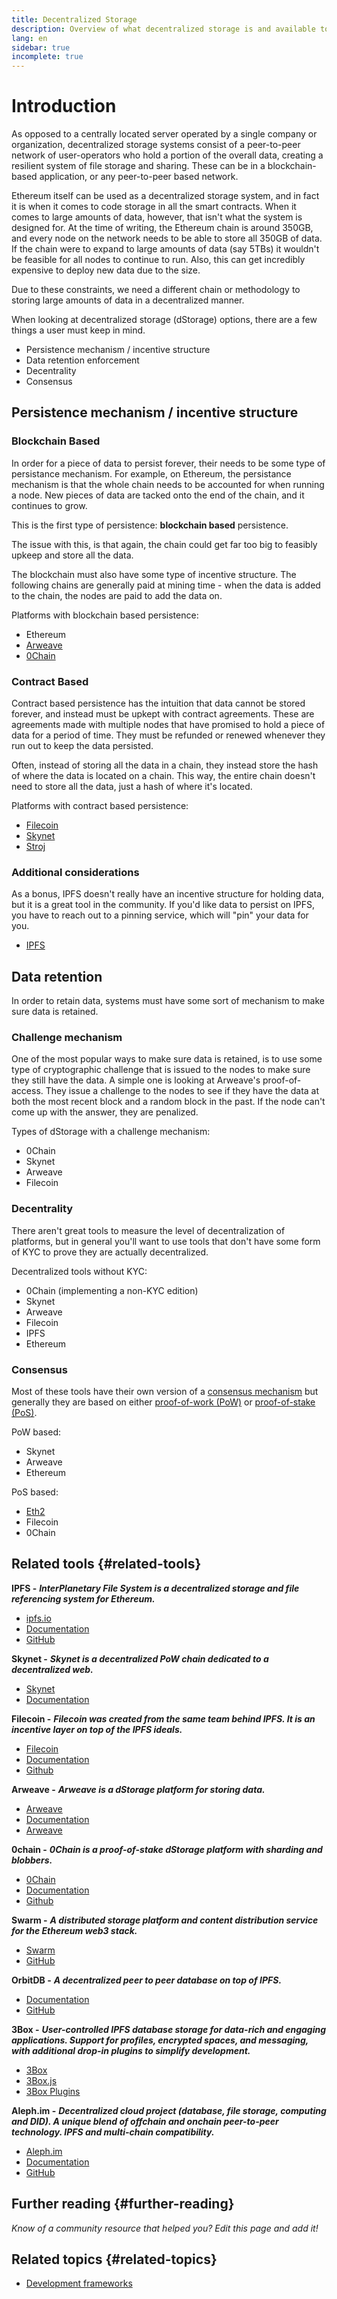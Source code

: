 ```yaml
---
title: Decentralized Storage
description: Overview of what decentralized storage is and available tools to integrate into a dapp.
lang: en
sidebar: true
incomplete: true
---
```


# Introduction 

As opposed to a centrally located server operated by a single company or organization, decentralized storage systems consist of a peer-to-peer network of user-operators who hold a portion of the overall data, creating a resilient system of file storage and sharing. These can be in a blockchain-based application, or any peer-to-peer based network. 

Ethereum itself can be used as a decentralized storage system, and in fact it is when it comes to code storage in all the smart contracts. When it comes to large amounts of data, however, that isn't what the system is designed for. At the time of writing, the Ethereum chain is around 350GB, and every node on the network needs to be able to store all 350GB of data. If the chain were to expand to large amounts of data (say 5TBs) it wouldn't be feasible for all nodes to continue to run. Also, this can get incredibly expensive to deploy new data due to the size. 

Due to these constraints, we need a different chain or methodology to storing large amounts of data in a decentralized manner. 

When looking at decentralized storage (dStorage) options, there are a few things a user must keep in mind.

- Persistence mechanism / incentive structure
- Data retention enforcement
- Decentrality 
- Consensus 

## Persistence mechanism / incentive structure

### Blockchain Based

In order for a piece of data to persist forever, their needs to be some type of persistance mechanism. For example, on Ethereum, the persistance mechanism is that the whole chain needs to be accounted for when running a node. New pieces of data are tacked onto the end of the chain, and it continues to grow. 

This is the first type of persistence: **blockchain based** persistence.

The issue with this, is that again, the chain could get far too big to feasibly upkeep and store all the data.

The blockchain must also have some type of incentive structure. The following chains are generally paid at mining time - when the data is added to the chain, the nodes are paid to add the data on. 

Platforms with blockchain based persistence:
- Ethereum
- [Arweave](https://www.arweave.org/)
- [0Chain](https://0chain.net/)

### Contract Based

Contract based persistence has the intuition that data cannot be stored forever, and instead must be upkept with contract agreements. These are agreements made with multiple nodes that have promised to hold a piece of data for a period of time. They must be refunded or renewed whenever they run out to keep the data persisted. 

Often, instead of storing all the data in a chain, they instead store the hash of where the data is located on a chain. This way, the entire chain doesn't need to store all the data, just a hash of where it's located. 

Platforms with contract based persistence:
- [Filecoin](https://docs.filecoin.io/about-filecoin/what-is-filecoin/)
- [Skynet](https://siasky.net/)
- [Stroj](https://storj.io/)

### Additional considerations

As a bonus, IPFS doesn't really have an incentive structure for holding data, but it is a great tool in the community. If you'd like data to persist on IPFS, you have to reach out to a pinning service, which will "pin" your data for you. 

- [IPFS](https://ipfs.io/)

## Data retention

In order to retain data, systems must have some sort of mechanism to make sure data is retained.

### Challenge mechanism

One of the most popular ways to make sure data is retained, is to use some type of cryptographic challenge that is issued to the nodes to make sure they still have the data. A simple one is looking at Arweave's proof-of-access. They issue a challenge to the nodes to see if they have the data at both the most recent block and a random block in the past. If the node can't come up with the answer, they are penalized.

Types of dStorage with a challenge mechanism:
- 0Chain
- Skynet
- Arweave
- Filecoin


### Decentrality

There aren't great tools to measure the level of decentralization of platforms, but in general you'll want to use tools that don't have some form of KYC to prove they are actually decentralized.

Decentralized tools without KYC:
- 0Chain (implementing a non-KYC edition)
- Skynet
- Arweave
- Filecoin
- IPFS
- Ethereum

### Consensus

Most of these tools have their own version of a [consensus mechanism](/developers/docs/consensus-mechanisms/) but generally they are based on either [proof-of-work (PoW)](/developers/docs/consensus-mechanisms/pow/) or [proof-of-stake (PoS)](/developers/docs/consensus-mechanisms/pos/).

PoW based:
- Skynet
- Arweave
- Ethereum

PoS based:
- [Eth2](/eth2/)
- Filecoin
- 0Chain

## Related tools {#related-tools}

**IPFS -** **_InterPlanetary File System is a decentralized storage and file referencing system for Ethereum._**

- [ipfs.io](https://ipfs.io/)
- [Documentation](https://docs.ipfs.io/)
- [GitHub](https://github.com/ipfs/ipfs)

**Skynet -** **_Skynet is a decentralized PoW chain dedicated to a decentralized web._**
- [Skynet](https://siasky.net/)
- [Documentation](https://siasky.net/docs/)

**Filecoin -** **_Filecoin was created from the same team behind IPFS. It is an incentive layer on top of the IPFS ideals._**
- [Filecoin](https://docs.filecoin.io/about-filecoin/what-is-filecoin/)
- [Documentation](https://docs.filecoin.io/)
- [Github](https://github.com/filecoin-project)

**Arweave -** **_Arweave is a dStorage platform for storing data._**
- [Arweave](https://www.arweave.org/)
- [Documentation](https://docs.arweave.org/info/)
- [Arweave](https://github.com/ArweaveTeam/arweave)

**0chain -** **_0Chain is a proof-of-stake dStorage platform with sharding and blobbers._**
- [0Chain](https://0chain.net/)
- [Documentation](https://0chain.net/page-documentation.html)
- [Github](https://github.com/0chain)

**Swarm -** **_A distributed storage platform and content distribution service for the Ethereum web3 stack._**

- [Swarm](https://ethersphere.github.io/swarm-home/)
- [GitHub](https://github.com/ethersphere/swarm)

**OrbitDB -** **_A decentralized peer to peer database on top of IPFS._**

- [Documentation](https://github.com/orbitdb/field-manual)
- [GitHub](https://github.com/orbitdb/orbit-db)

**3Box -** **_User-controlled IPFS database storage for data-rich and engaging applications. Support for profiles, encrypted spaces, and messaging, with additional drop-in plugins to simplify development._**

- [3Box](https://3box.io)
- [3Box.js](https://github.com/3box/3box-js)
- [3Box Plugins](https://docs.3box.io/learn/building-a-distributed-appstore-with-3box#5723)

**Aleph.im -** **_Decentralized cloud project (database, file storage, computing and DID). A unique blend of offchain and onchain peer-to-peer technology. IPFS and multi-chain compatibility._**

- [Aleph.im](https://aleph.im/)
- [Documentation](https://aleph.im/#/developers)
- [GitHub](https://github.com/aleph-im/)

## Further reading {#further-reading}

_Know of a community resource that helped you? Edit this page and add it!_

## Related topics {#related-topics}

- [Development frameworks](/en/developers/docs/frameworks/)
